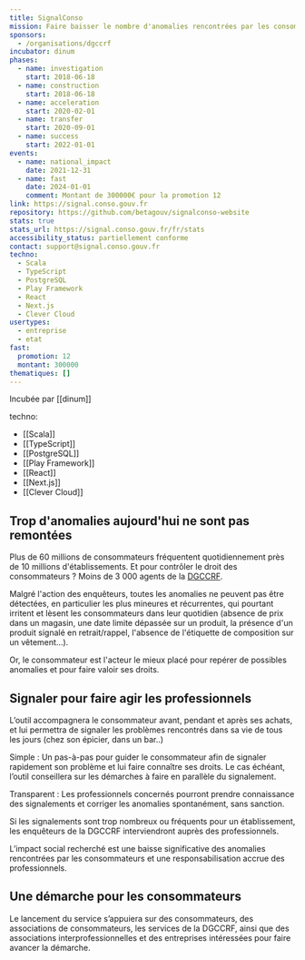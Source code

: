 ```yaml
---
title: SignalConso
mission: Faire baisser le nombre d'anomalies rencontrées par les consommateurs
sponsors:
  - /organisations/dgccrf
incubator: dinum
phases:
  - name: investigation
    start: 2018-06-18
  - name: construction
    start: 2018-06-18
  - name: acceleration
    start: 2020-02-01
  - name: transfer
    start: 2020-09-01
  - name: success
    start: 2022-01-01
events:
  - name: national_impact
    date: 2021-12-31
  - name: fast
    date: 2024-01-01
    comment: Montant de 300000€ pour la promotion 12
link: https://signal.conso.gouv.fr
repository: https://github.com/betagouv/signalconso-website
stats: true
stats_url: https://signal.conso.gouv.fr/fr/stats
accessibility_status: partiellement conforme
contact: support@signal.conso.gouv.fr
techno:
  - Scala
  - TypeScript
  - PostgreSQL
  - Play Framework
  - React
  - Next.js
  - Clever Cloud
usertypes:
  - entreprise
  - etat
fast:
  promotion: 12
  montant: 300000
thematiques: []
---
```


Incubée par [[dinum]]

techno:

- [[Scala]]
- [[TypeScript]]
- [[PostgreSQL]]
- [[Play Framework]]
- [[React]]
- [[Next.js]]
- [[Clever Cloud]]

## Trop d'anomalies aujourd'hui ne sont pas remontées

Plus de 60 millions de consommateurs fréquentent quotidiennement près de 10 millions d'établissements. Et pour contrôler le droit des consommateurs ? Moins de 3 000 agents de la [DGCCRF](https://www.economie.gouv.fr/dgccrf).

Malgré l'action des enquêteurs, toutes les anomalies ne peuvent pas être détectées, en particulier les plus mineures et récurrentes, qui pourtant irritent et lèsent les consommateurs dans leur quotidien (absence de prix dans un magasin, une date limite dépassée sur un produit, la présence d'un produit signalé en retrait/rappel, l'absence de l'étiquette de composition sur un vêtement…).

Or, le consommateur est l'acteur le mieux placé pour repérer de possibles anomalies et pour faire valoir ses droits.

## Signaler pour faire agir les professionnels

L’outil  accompagnera le consommateur avant, pendant et après ses achats, et lui permettra de signaler les problèmes rencontrés dans sa vie de tous les jours (chez son épicier, dans un bar..)

Simple : Un pas-à-pas pour guider le consommateur afin de signaler rapidement son problème et lui faire connaître ses droits. Le cas échéant, l’outil conseillera sur les démarches à faire en parallèle du signalement.

Transparent : Les professionnels concernés pourront prendre connaissance des signalements et corriger les anomalies spontanément, sans sanction.

Si les signalements sont trop nombreux ou fréquents pour un établissement, les enquêteurs de la DGCCRF interviendront auprès des professionnels.

L’impact social recherché est une baisse significative des anomalies rencontrées par les consommateurs et une responsabilisation accrue des professionnels.


## Une démarche pour les consommateurs

Le lancement du service s’appuiera sur des consommateurs, des associations de consommateurs, les services de la DGCCRF, ainsi que des associations interprofessionnelles et des entreprises intéressées pour faire avancer la démarche.
